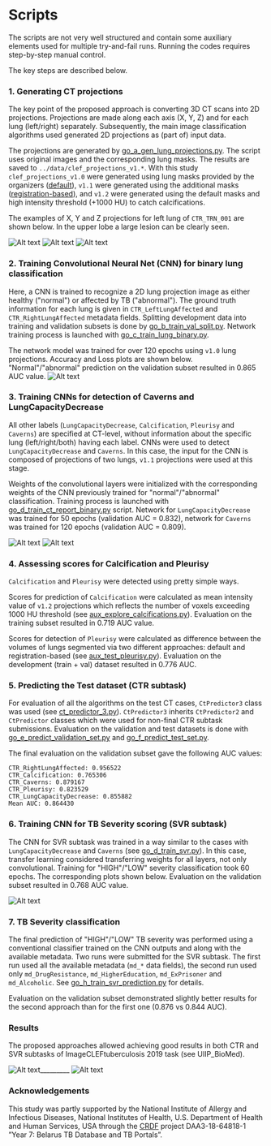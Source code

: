 # Scripts

The scripts are not very well structured and contain some auxiliary elements used for multiple try-and-fail runs.
Running the codes requires step-by-step manual control.

The key steps are described below.

### 1. Generating CT projections

The key point of the proposed approach is converting 3D CT scans into 2D projections. 
Projections are made along each axis (X, Y, Z) and for each lung (left/right) separately. 
Subsequently, the main image classification algorithms used generated 2D projections as (part of) input data.

The projections are generated by [go_a_gen_lung_projections.py](go_a_gen_lung_projections.py). 
The script uses original images and the corresponding lung masks. 
The results are saved to `../data/clef_projections_v1.*`. 
With this study `clef_projections_v1.0` were generated using  lung masks provided by the organizers ([default](https://www.researchgate.net/profile/Yashin_Dicente_Cid/publication/278031286_Efficient_and_fully_automatic_segmentation_of_the_lungs_in_CT_volumes/links/557aa1ac08ae753637571d22/Efficient-and-fully-automatic-segmentation-of-the-lungs-in-CT-volumes.pdf)), 
`v1.1` were generated using the additional masks ([registration-based](https://github.com/skliff13/CompetitionsParticipation/blob/master/ImageCLEF2019/README.md)), 
and `v1.2` were generated using the default masks and high intensity threshold (+1000 HU) to catch calcifications.

The examples of X, Y and Z projections for left lung of `CTR_TRN_001` are shown below. 
In the upper lobe a large lesion can be clearly seen.

![Alt text](figs/CTR_TRN_001_left_x_proj_mean_max_std.png?raw=true "X projection")
![Alt text](figs/CTR_TRN_001_left_y_proj_mean_max_std.png?raw=true "Y projection")
![Alt text](figs/CTR_TRN_001_left_z_proj_mean_max_std.png?raw=true "Z projection")

### 2. Training Convolutional Neural Net (CNN) for binary lung classification

Here, a CNN is trained to recognize a 2D lung projection image as either healthy ("normal") or affected by TB ("abnormal"). 
The ground truth information for each lung is given in `CTR_LeftLungAffected` and `CTR_RightLungAffected` metadata fields.
Splitting development data into training and validation subsets is done by [go_b_train_val_split.py](go_b_train_val_split.py).
Network training process is launched with [go_c_train_lung_binary.py](go_c_train_lung_binary.py).

The network model was trained for over 120 epochs using `v1.0` lung projections.
Accuracy and Loss plots are shown below. "Normal"/"abnormal" prediction on the validation subset resulted in 0.865 AUC value. 
![Alt text](figs/go_c_plots_min_val_loss_0.3176.png?raw=true "Accuracy and Loss plots")

### 3. Training CNNs for detection of Caverns and LungCapacityDecrease

All other labels (`LungCapacityDecrease`, `Calcification`, `Pleurisy` and `Caverns`) are specified at CT-level, without  information about the specific lung (left/right/both) having each label. 
CNNs were used to detect `LungCapacityDecrease` and `Caverns`.
In this case, the input for the CNN is composed of projections of two lungs, `v1.1` projections were used at this stage. 

Weights of the convolutional layers were initialized with the corresponding weights of the CNN previously trained for "normal"/"abnormal" classification.
Training process is launched with [go_d_train_ct_report_binary.py](go_d_train_ct_report_binary.py) script.
Network for `LungCapacityDecrease` was trained for 50 epochs (validation AUC = 0.832), network for `Caverns` was trained for 120 epochs (validation AUC = 0.809).

![Alt text](figs/go_d_lcd_min_val_loss_0.4834.png "Lung Capacity Decrease")
![Alt text](figs/go_d_caverns_min_val_loss_0.5083.png "Caverns")

### 4. Assessing scores for Calcification and Pleurisy

`Calcification` and `Pleurisy` were detected using pretty simple ways. 

Scores for prediction of `Calcification` were calculated as mean intensity value of `v1.2` projections which reflects the number of voxels exceeding 1000 HU threshold (see [aux_explore_calcifications.py](aux_explore_calcifications.py)).
Evaluation on the training subset resulted in 0.719 AUC value. 

Scores for detection of `Pleurisy` were calculated as difference between the volumes of lungs segmented via two different approaches: default and registration-based (see [aux_test_pleurisy.py](aux_test_pleurisy.py)). 
Evaluation on the development (train + val) dataset resulted in 0.776 AUC.

### 5. Predicting the Test dataset (CTR subtask)

For evaluation of all the algorithms on the test CT cases, `CtPredictor3` class was used (see [ct_predictor_3.py](ct_predictor_3.py)). 
`CtPredictor3` inherits `CtPredictor2` and `CtPredictor` classes which were used for non-final CTR subtask submissions.
Evaluation on the validation and test datasets is done with [go_e_predict_validation_set.py](go_e_predict_validation_set.py) and [go_f_predict_test_set.py](go_f_predict_test_set.py).

The final evaluation on the validation subset gave the following AUC values:

```CTR_LeftLungAffected: 0.906173
CTR_RightLungAffected: 0.956522
CTR_Calcification: 0.765306
CTR_Caverns: 0.879167
CTR_Pleurisy: 0.823529
CTR_LungCapacityDecrease: 0.855882
Mean AUC: 0.864430 
```

### 6. Training CNN for TB Severity scoring (SVR subtask)

The CNN for SVR subtask was trained in a way similar to the cases with `LungCapacityDecrease` and `Caverns` (see [go_d_train_svr.py](go_d_train_svr.py)).
In this case, transfer learning considered transferring weights for all layers, not only convolutional.
Training for "HIGH"/"LOW" severity classification took 60 epochs.
The corresponding plots shown below.
Evaluation on the validation subset resulted in 0.768 AUC value.

![Alt text](figs/go_SVR_min_val_loss_0.5596.png?raw=true "Training for HIGH/LOW Severity")

### 7. TB Severity classification

The final prediction of "HIGH"/"LOW" TB severity was performed using a conventional classifier trained on the CNN outputs and along with the available metadata. Two runs were submitted for the SVR subtask. 
The first run used all the available metadata (`md_*` data fields), the second run used only `md_DrugResistance`, `md_HigherEducation`, `md_ExPrisoner` and `md_Alcoholic`.
See [go_h_train_svr_prediction.py](go_h_train_svr_prediction.py) for details.

Evaluation on the validation subset demonstrated slightly better results for the second approach than for the first one (0.876 vs 0.844 AUC).

### Results

The proposed approaches allowed achieving good results in both CTR and SVR subtasks of ImageCLEFtuberculosis 2019 task (see UIIP_BioMed).

![Alt text](figs/clef2019_ctr_leaderboard.png "CTR Leaderboard")_________
![Alt text](figs/clef2019_svr_leaderboard.png "SVR Leaderboard")

### Acknowledgements

This study was partly supported by the National Institute of Allergy and Infectious Diseases, National Institutes of Health, U.S. Department of Health and Human Services, USA through the [CRDF](https://www.crdfglobal.org/) project DAA3-18-64818-1 ”Year 7: Belarus TB Database and TB Portals”. 
